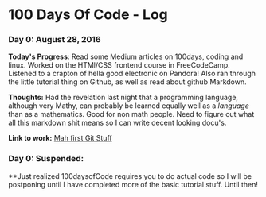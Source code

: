 # 100 Days Of Code - Log

### Day 0: August 28, 2016

**Today's Progress**: Read some Medium articles on 100days, coding and linux. Worked on the HTMl/CSS
frontend course in FreeCodeCamp. Listened to a crapton of hella good electronic on Pandora! Also ran
through the little tutorial thing on Github, as well as read about github Markdown. 

**Thoughts:** Had the revelation last night that a programming language, although very Mathy, can probably
be learned equally well as a *language* than as a mathematics. Good for non math people. 
Need to figure out what all this markdown shit means so I can write decent looking docu's. 

**Link to work:** [Mah first Git Stuff](https://github.com/MoonSeenThroughTrees/hello-world)

### Day 0: Suspended:

**Just realized 100daysofCode requires you to do actual code so I will be postponing until I have 
completed more of the basic tutorial stuff. Until then!
